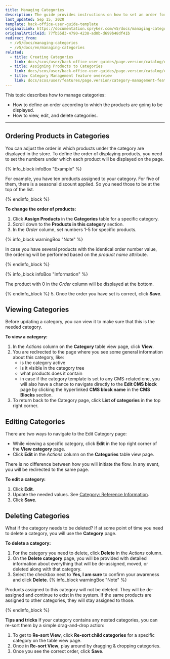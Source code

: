 ```yaml
---
title: Managing Categories
description: The guide provides instructions on how to set an order for products in categories, as well as view, update and delete categories.
last_updated: Sep 15, 2020
template: back-office-user-guide-template
originalLink: https://documentation.spryker.com/v5/docs/managing-categories
originalArticleId: 77fb55d3-4790-4238-ad0b-d699b48df41b
redirect_from:
  - /v5/docs/managing-categories
  - /v5/docs/en/managing-categories
related:
  - title: Creating Categories
    link: docs/scos/user/back-office-user-guides/page.version/catalog/category/creating-categories.html
  - title: Assigning Products to Categories
    link: docs/scos/user/back-office-user-guides/page.version/catalog/category/assigning-products-to-categories.html
  - title: Category Management feature overview
    link: docs/scos/user/features/page.version/category-management-feature-overview.html
---
```


This topic describes how to manage categories:
* How to define an order according to which the products are going to be displayed.
* How to view, edit, and delete categories.
***


## Ordering Products in Categories

You can adjust the order in which products under the category are displayed in the store.
To define the order of displaying products, you need to set the numbers under which each product will be displayed on the page.

{% info_block infoBox "Example" %}

For example, you have ten products assigned to your category. For five of them, there is a seasonal discount applied. So you need those to be at the top of the list.

{% endinfo_block %}


**To change the order of products:**
1. Click **Assign Products** in the **Categories** table for a specific category.
2. Scroll down to the **Products in this category** section.
3. In the _Order_ column, set numbers 1-5 for specific products. 

  {% info_block warningBox "Note" %}

  In case you have several products with the identical order number value, the ordering will be performed based on the _product name_ attribute.

  {% endinfo_block %}
    
  {% info_block infoBox "Information" %}
  
  The product with 0 in the _Order_ column will be displayed at the bottom.
  
  {% endinfo_block %}
5. Once the order you have set is correct, click **Save**. 

## Viewing Categories

Before updating a category, you can view it to make sure that this is the needed category. 

**To view a category:**
1. In the _Actions_ column on the **Category** table view page, click **View**. 
2. You are redirected to the page where you see some general information about this category, like:
    * is the category active
    * is it visible in the category tree
    * what products does it contain 
    * in case if the category template is set to any CMS-related one, you will also have a chance to navigate directly to the **Edit CMS block** page by clicking the hyperlinked **CMS block name** in the **CMS Blocks** section.
3. To return back to the Category page, click **List of categories** in the top right corner.

## Editing Categories

There are two ways to navigate to the Edit Category page:
* While viewing a specific category, click **Edit** in the top right corner of the **View category** page.
* Click **Edit** in the _Actions_ column on the **Categories** table view page.

There is no difference between how you will initiate the flow. In any event, you will be redirected to the same page.

**To edit a category:**
1. Click **Edit**.
2. Update the needed values. See [Category: Reference Information](/docs/scos/user/back-office-user-guides/{{page.version}}/catalog/category/references/category-reference-information.html).
3. Click **Save**.

## Deleting Categories

What if the category needs to be deleted? 
If at some point of time you need to delete a category, you will use the **Category** page.

**To delete a category:**
1. For the category you need to delete, click **Delete** in the _Actions_ column. 
2. On the **Delete category** page, you will be provided with detailed information about everything that will be de-assigned, moved, or deleted along with that category. 
3. Select the checkbox next to **Yes, I am sure** to confirm your awareness and click **Delete**.
  {% info_block warningBox "Note" %}

  Products assigned to this category will not be deleted. They will be de-assigned and continue to exist in the system. If the same products are assigned to other categories, they will stay assigned to those.
  
  {% endinfo_block %}

**Tips and tricks**
If your category contains any nested categories, you can re-sort them by a simple drag-and-drop action:
1. To get to **Re-sort View**, click **Re-sort child categories** for a specific category on the table view page.
2. Once in **Re-sort View**, play around by dragging & dropping categories. 
3. Once you see the correct order, click **Save**.
